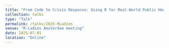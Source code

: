 ```yaml
---
title: "From Code to Crisis Response: Using R for Real-World Public Health Impact"
collection: talks
type: "Talk"
permalink: /talks/2025-RLadies
venue: "R-Ladies Amsterdam meeting"
date: 2025-07-01
location: "Online"
---
```


